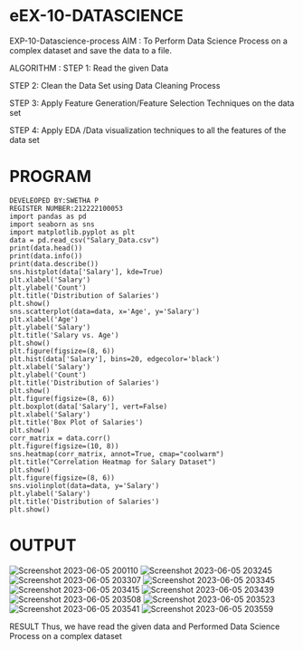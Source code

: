 # eEX-10-DATASCIENCE
EXP-10-Datascience-process
AIM :
To Perform Data Science Process on a complex dataset and save the data to a file.

ALGORITHM :
STEP 1:
Read the given Data

STEP 2:
Clean the Data Set using Data Cleaning Process

STEP 3:
Apply Feature Generation/Feature Selection Techniques on the data set

STEP 4:
Apply EDA /Data visualization techniques to all the features of the data set

# PROGRAM
```
DEVELEOPED BY:SWETHA P
REGISTER NUMBER:212222100053
import pandas as pd
import seaborn as sns
import matplotlib.pyplot as plt
data = pd.read_csv("Salary_Data.csv")
print(data.head())
print(data.info())
print(data.describe())
sns.histplot(data['Salary'], kde=True)
plt.xlabel('Salary')
plt.ylabel('Count')
plt.title('Distribution of Salaries')
plt.show()
sns.scatterplot(data=data, x='Age', y='Salary')
plt.xlabel('Age')
plt.ylabel('Salary')
plt.title('Salary vs. Age')
plt.show()
plt.figure(figsize=(8, 6))
plt.hist(data['Salary'], bins=20, edgecolor='black')
plt.xlabel('Salary')
plt.ylabel('Count')
plt.title('Distribution of Salaries')
plt.show()
plt.figure(figsize=(8, 6))
plt.boxplot(data['Salary'], vert=False)
plt.xlabel('Salary')
plt.title('Box Plot of Salaries')
plt.show()
corr_matrix = data.corr()
plt.figure(figsize=(10, 8))
sns.heatmap(corr_matrix, annot=True, cmap="coolwarm")
plt.title("Correlation Heatmap for Salary Dataset")
plt.show()
plt.figure(figsize=(8, 6))
sns.violinplot(data=data, y='Salary')
plt.ylabel('Salary')
plt.title('Distribution of Salaries')
plt.show()
```

# OUTPUT
![Screenshot 2023-06-05 200110](https://github.com/swetha1510/eEX-10-DATASCIENCE/assets/120623583/380454ed-bbb1-447c-b545-cd02d08e53fa)
![Screenshot 2023-06-05 203245](https://github.com/swetha1510/eEX-10-DATASCIENCE/assets/120623583/0903eab5-ddd3-4e00-bdea-ad2543f23eae)
![Screenshot 2023-06-05 203307](https://github.com/swetha1510/eEX-10-DATASCIENCE/assets/120623583/29b2223f-1f57-4f55-96c4-2a9aa476c2e5)
![Screenshot 2023-06-05 203345](https://github.com/swetha1510/eEX-10-DATASCIENCE/assets/120623583/07a125eb-96a0-4219-815d-d6894fda5931)
![Screenshot 2023-06-05 203415](https://github.com/swetha1510/eEX-10-DATASCIENCE/assets/120623583/be32ba6d-9b86-4792-be00-bc0f605af9fe)
![Screenshot 2023-06-05 203439](https://github.com/swetha1510/eEX-10-DATASCIENCE/assets/120623583/46ae1176-5976-4e51-ac38-cb7c362d9340)
![Screenshot 2023-06-05 203508](https://github.com/swetha1510/eEX-10-DATASCIENCE/assets/120623583/4442025e-d99b-4cf3-897d-2e4709c4e465)
![Screenshot 2023-06-05 203523](https://github.com/swetha1510/eEX-10-DATASCIENCE/assets/120623583/e87039b4-a368-4c91-bae1-d32d3797d44e)
![Screenshot 2023-06-05 203541](https://github.com/swetha1510/eEX-10-DATASCIENCE/assets/120623583/fa7db6c7-02bd-427d-8636-5bc45b835c66)
![Screenshot 2023-06-05 203559](https://github.com/swetha1510/eEX-10-DATASCIENCE/assets/120623583/b9e32eb9-d2f3-4cef-820c-64d8baab2522)

RESULT
Thus, we have read the given data and Performed Data Science Process on a complex dataset



